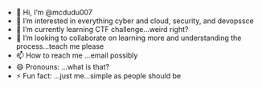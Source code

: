 - 👋 Hi, I’m @mcdudu007
- 👀 I’m interested in everything cyber and cloud, security, and devopssce
- 🌱 I’m currently learning CTF challenge...weird right?
- 💞️ I’m looking to collaborate on learning more and understanding the process...teach me please
- 📫 How to reach me ...email possibly
- 😄 Pronouns: ...what is that?
- ⚡ Fun fact: ...just me...simple as people should be

<!---
mcdudu007/mcdudu007 is a ✨ special ✨ repository because its `README.md` (this file) appears on your GitHub profile.
You can click the Preview link to take a look at your changes.
--->
